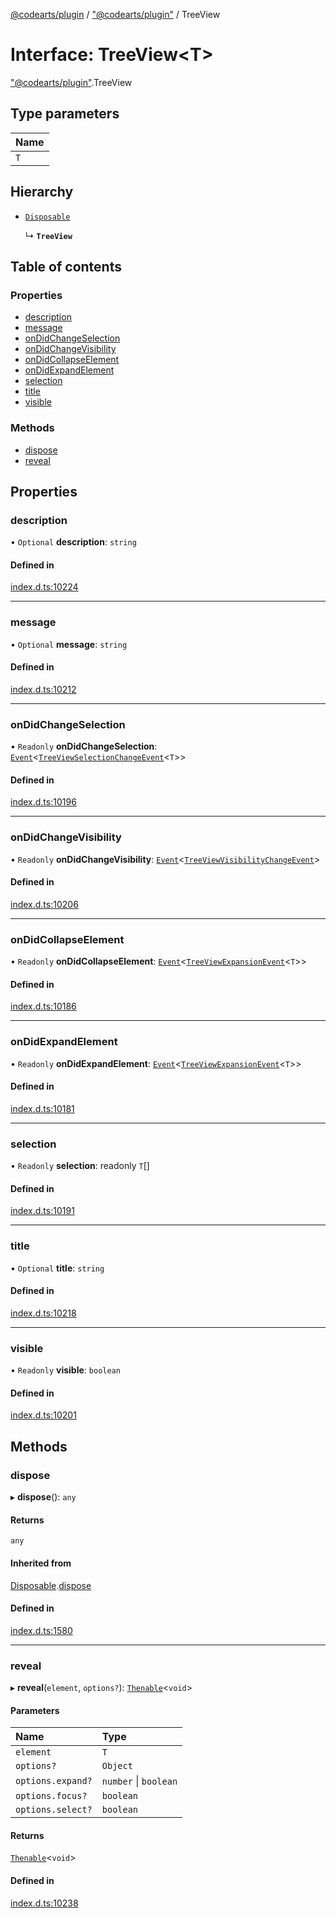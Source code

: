 [@codearts/plugin](../README.md) / ["@codearts/plugin"](../modules/_codearts_plugin_.md) / TreeView

# Interface: TreeView<T\>

["@codearts/plugin"](../modules/_codearts_plugin_.md).TreeView

## Type parameters

| Name |
| :------ |
| `T` |

## Hierarchy

- [`Disposable`](../classes/codearts_plugin_.Disposable.md)

  ↳ **`TreeView`**

## Table of contents

### Properties

- [description](codearts_plugin_.TreeView.md#description)
- [message](codearts_plugin_.TreeView.md#message)
- [onDidChangeSelection](codearts_plugin_.TreeView.md#ondidchangeselection)
- [onDidChangeVisibility](codearts_plugin_.TreeView.md#ondidchangevisibility)
- [onDidCollapseElement](codearts_plugin_.TreeView.md#ondidcollapseelement)
- [onDidExpandElement](codearts_plugin_.TreeView.md#ondidexpandelement)
- [selection](codearts_plugin_.TreeView.md#selection)
- [title](codearts_plugin_.TreeView.md#title)
- [visible](codearts_plugin_.TreeView.md#visible)

### Methods

- [dispose](codearts_plugin_.TreeView.md#dispose)
- [reveal](codearts_plugin_.TreeView.md#reveal)

## Properties

### description

• `Optional` **description**: `string`

#### Defined in

[index.d.ts:10224](https://github.com/huaweicloud/cloudide-plugin-api/blob/d4de966/index.d.ts#L10224)

___

### message

• `Optional` **message**: `string`

#### Defined in

[index.d.ts:10212](https://github.com/huaweicloud/cloudide-plugin-api/blob/d4de966/index.d.ts#L10212)

___

### onDidChangeSelection

• `Readonly` **onDidChangeSelection**: [`Event`](codearts_plugin_.Event.md)<[`TreeViewSelectionChangeEvent`](codearts_plugin_.TreeViewSelectionChangeEvent.md)<`T`\>\>

#### Defined in

[index.d.ts:10196](https://github.com/huaweicloud/cloudide-plugin-api/blob/d4de966/index.d.ts#L10196)

___

### onDidChangeVisibility

• `Readonly` **onDidChangeVisibility**: [`Event`](codearts_plugin_.Event.md)<[`TreeViewVisibilityChangeEvent`](codearts_plugin_.TreeViewVisibilityChangeEvent.md)\>

#### Defined in

[index.d.ts:10206](https://github.com/huaweicloud/cloudide-plugin-api/blob/d4de966/index.d.ts#L10206)

___

### onDidCollapseElement

• `Readonly` **onDidCollapseElement**: [`Event`](codearts_plugin_.Event.md)<[`TreeViewExpansionEvent`](codearts_plugin_.TreeViewExpansionEvent.md)<`T`\>\>

#### Defined in

[index.d.ts:10186](https://github.com/huaweicloud/cloudide-plugin-api/blob/d4de966/index.d.ts#L10186)

___

### onDidExpandElement

• `Readonly` **onDidExpandElement**: [`Event`](codearts_plugin_.Event.md)<[`TreeViewExpansionEvent`](codearts_plugin_.TreeViewExpansionEvent.md)<`T`\>\>

#### Defined in

[index.d.ts:10181](https://github.com/huaweicloud/cloudide-plugin-api/blob/d4de966/index.d.ts#L10181)

___

### selection

• `Readonly` **selection**: readonly `T`[]

#### Defined in

[index.d.ts:10191](https://github.com/huaweicloud/cloudide-plugin-api/blob/d4de966/index.d.ts#L10191)

___

### title

• `Optional` **title**: `string`

#### Defined in

[index.d.ts:10218](https://github.com/huaweicloud/cloudide-plugin-api/blob/d4de966/index.d.ts#L10218)

___

### visible

• `Readonly` **visible**: `boolean`

#### Defined in

[index.d.ts:10201](https://github.com/huaweicloud/cloudide-plugin-api/blob/d4de966/index.d.ts#L10201)

## Methods

### dispose

▸ **dispose**(): `any`

#### Returns

`any`

#### Inherited from

[Disposable](../classes/codearts_plugin_.Disposable.md).[dispose](../classes/codearts_plugin_.Disposable.md#dispose)

#### Defined in

[index.d.ts:1580](https://github.com/huaweicloud/cloudide-plugin-api/blob/d4de966/index.d.ts#L1580)

___

### reveal

▸ **reveal**(`element`, `options?`): [`Thenable`](Thenable.md)<`void`\>

#### Parameters

| Name | Type |
| :------ | :------ |
| `element` | `T` |
| `options?` | `Object` |
| `options.expand?` | `number` \| `boolean` |
| `options.focus?` | `boolean` |
| `options.select?` | `boolean` |

#### Returns

[`Thenable`](Thenable.md)<`void`\>

#### Defined in

[index.d.ts:10238](https://github.com/huaweicloud/cloudide-plugin-api/blob/d4de966/index.d.ts#L10238)
